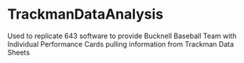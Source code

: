 # TrackmanDataAnalysis
Used to replicate 643 software to provide Bucknell Baseball Team with Individual Performance Cards pulling information from Trackman Data Sheets
